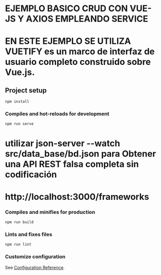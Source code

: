 # EJEMPLO BASICO CRUD CON VUE-JS Y AXIOS EMPLEANDO SERVICE

# EN ESTE EJEMPLO SE UTILIZA VUETIFY es un marco de interfaz de usuario completo construido sobre Vue.js. 
## Project setup
```
npm install
```

### Compiles and hot-reloads for development
```
npm run serve
```
# utilizar  json-server --watch src/data_base/bd.json para Obtener una API REST falsa completa sin codificación 
# http://localhost:3000/frameworks
### Compiles and minifies for production
```
npm run build
```

### Lints and fixes files
```
npm run lint
```

### Customize configuration
See [Configuration Reference](https://cli.vuejs.org/config/).
